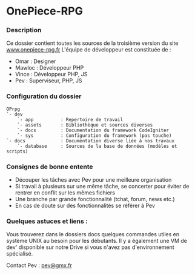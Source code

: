 # OnePiece-RPG

### Description
Ce dossier contient toutes les sources de la troisième version du site www.onepiece-rpg.fr
L'équipe de développeur est constituée de : 
- Omar : Designer
- Mawloc : Développeur PHP
- Vince : Développeur PHP, JS
- Pev : Superviseur, PHP, JS

### Configuration du dossier

	OPrpg
	`- dev
		`- app 			: Repertoire de travail
		`- assets		: Bibliothèque et sources diverses
		`- docs			: Documentation du framework CodeIgniter
		`- sys			: Configuration du framework (pas touche)
	`- docs				: Documentation diverse liée à nos travaux
		`- database		: Sources de la base de données (modèles et scripts)

### Consignes de bonne entente
- Découper les tâches avec Pev pour une meilleure organisation
- Si travail à plusieurs sur une même tâche, se concerter pour éviter de rentrer en conflit sur les mêmes fichiers
- Une branche par grande fonctionnalité (tchat, forum, news etc.)
- En cas de doute sur des fonctionnalités se référer à Pev

### Quelques astuces et liens : 
Vous trouverez dans le dossiers docs quelques commandes utiles en système UNIX au besoin pour les débutants. 
Il y a également une VM de dev' disponible sur notre Drive si vous n'avez pas d'environnement spécialisé.

Contact Pev : pev@gmx.fr